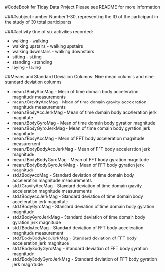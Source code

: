 #CodeBook for Tiday Data Project
Please see README for more information

####subject.number
Number 1-30, representing the ID of the participant in the study of 30 total participants

####activity
One of six activities recorded:
* walking - walking
* walking.upstairs - walking upstairs
* walking.downstars - walking downstairs
* sitting - sitting
* standing - standing
* laying - laying

##Means and Standard Deviation Columns:
Nine mean columns and nine standard deviation columns
* mean.tBodyAccMag - Mean of time domain body acceleration magnitude measurements
* mean.tGravityAccMag - Mean of time domain gravity acceleration magnitude measurements
* mean.tBodyAccJerkMag - Mean of time domain body acceleration jerk magnitute
* mean.tBodyGyroMag - Mean of time domain body gyration magnitude
* mean.tBodyGyroJerkMag - Mean of time domain body gyration jerk magnitude
* mean.fBodyAccMag - Mean of FFT body acceleration magnitude measurement
* mean.fBodyBodyAccJerkMag - Mean of FFT body acceleration jerk magnitude
* mean.fBodyBodyGyroMag - Mean of FFT body gyration magnitude
* mean.fBodyBodyGyroJerkMag - Mean of FFT body gyration jerk magnitude
* std.tBodyAccMag - Standard deviation of time domain body acceleration magnitude measurements
* std.tGravityAccMag - Standard deviation of time domain gravity acceleration magnitude measurements
* std.tBodyAccJerkMag - Standard deviation of time domain body acceleration jerk magnitute
* std.tBodyGyroMag - Standard deviation of time domain body gyration magnitude
* std.tBodyGyroJerkMag - Standard deviation of time domain body gyration jerk magnitude
* std.fBodyAccMag - Standard deviation of FFT body acceleration magnitude measurement
* std.fBodyBodyAccJerkMag - Standard deviation of FFT body acceleration jerk magnitude
* std.fBodyBodyGyroMag - Standard deviation of FFT body gyration magnitude
* std.fBodyBodyGyroJerkMag - Standard deviation of FFT body gyration jerk magnitude
